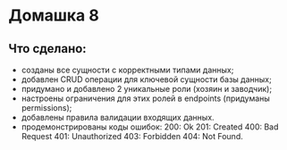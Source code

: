 # Домашка 8

## Что сделано:

* созданы все сущности с корректными типами данных;
* добавлен CRUD операции для ключевой сущности базы данных;
* придумано и добавлено 2 уникальные роли (хозяин и заводчик);
* настроены ограничения для этих ролей в endpoints (придуманы permissions);
* добавлены правила валидации входящих данных.
* продемонстрированы коды ошибок:
    200: Ok
    201: Created
    400: Bad Request
    401: Unauthorized
    403: Forbidden
    404: Not Found.


